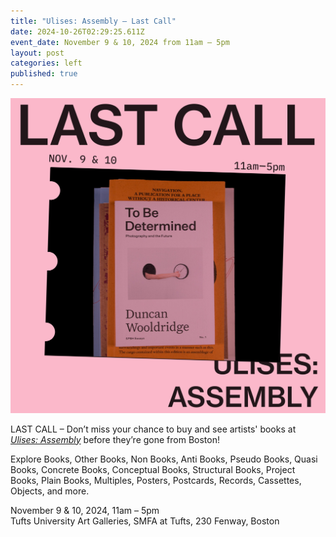 ```yaml
---
title: "Ulises: Assembly – Last Call"
date: 2024-10-26T02:29:25.611Z
event_date: November 9 & 10, 2024 from 11am – 5pm
layout: post
categories: left
published: true
---
```

![](/assets/img/soc-media-02.jpg)

LAST CALL – Don’t miss your chance to buy and see artists' books at *[Ulises: Assembly](https://artgalleries.tufts.edu/exhibitions/203-ulises-assembly)* before they’re gone from Boston! 

Explore Books, Other Books, Non Books, Anti Books, Pseudo Books, Quasi Books, Concrete Books, Conceptual Books, Structural Books, Project Books, Plain Books, Multiples, Posters, Postcards, Records, Cassettes, Objects, and more.

November 9 & 10, 2024, 11am – 5pm\
Tufts University Art Galleries, SMFA at Tufts, 230 Fenway, Boston